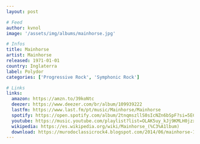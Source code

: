 ```yaml
---
layout: post

# Feed
author: kvnol
image: '/assets/img/albums/mainhorse.jpg'

# Infos
title: Mainhorse
artist: Mainhorse
released: 1971-01-01
country: Inglaterra
label: Polydor
categories: ['Progressive Rock', 'Symphonic Rock']

# Links
links:
  amazon: https://amzn.to/39koNtc
  deezer: https://www.deezer.com/br/album/109939222
  lastfm: https://www.last.fm/pt/music/Mainhorse/Mainhorse
  spotify: https://open.spotify.com/album/2tnqmszllS0sIcNZn6bSpF?si=5ECoONnOQbi841bckn06LQ
  youtube: https://music.youtube.com/playlist?list=OLAK5uy_kJj9KMLH0jzxWehFVjGw4tYU1SFmXPuD4
  wikipedia: https://es.wikipedia.org/wiki/Mainhorse_(%C3%A1lbum)
  download: https://murodoclassicrock4.blogspot.com/2014/06/mainhorse-1970.html
---
```

